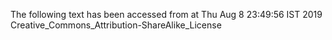 The following text has been accessed from at Thu Aug 8 23:49:56 IST 2019
Creative_Commons_Attribution-ShareAlike_License
